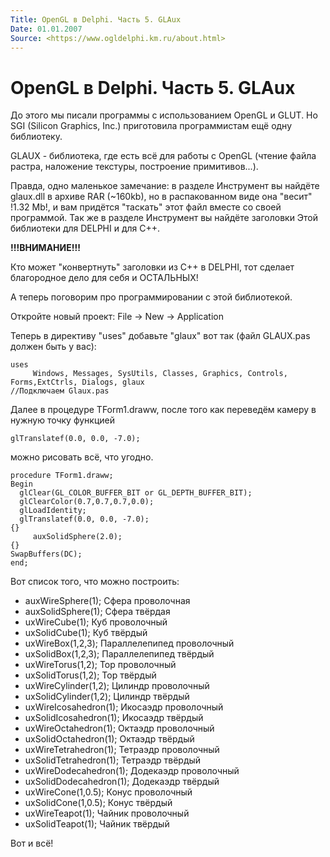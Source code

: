 ```yaml
---
Title: OpenGL в Delphi. Часть 5. GLAux
Date: 01.01.2007
Source: <https://www.ogldelphi.km.ru/about.html>
---
```



OpenGL в Delphi. Часть 5. GLAux
===============================

До этого мы писали программы с использованием OpenGL и GLUT.
Но SGI (Silicon Graphics, Inc.) приготовила программистам ещё одну библиотеку.

GLAUX - библиотека, где есть всё для работы с OpenGL
(чтение файла растра, наложение текстуры, построение примитивов...).

Правда,
одно маленькое замечание: в разделе Инструмент вы найдёте
glaux.dll в архиве RAR (~160kb), но в распакованном виде она
"весит" !1.32 Mb!, и вам придётся "таскать" этот файл вместе
со своей программой. Так же в разделе Инструмент вы найдёте
заголовки Этой библиотеки для DELPHI и для C++.

**!!!ВНИМАНИЕ!!!**

Кто может "конвертнуть" заголовки из С++ в DELPHI, тот сделает
благородное дело для себя и ОСТАЛЬНЫХ!

А теперь поговорим про программировании с этой библиотекой.

Откройте новый проект: File -\> New -\> Application

Теперь в директиву "uses" добавьте "glaux" вот так
(файл GLAUX.pas должен быть у вас):

    uses
         Windows, Messages, SysUtils, Classes, Graphics, Controls,
    Forms,ExtCtrls, Dialogs, glaux 
    //Подключаем Glaux.pas

Далее в процедуре TForm1.draww, после того как переведём
камеру в нужную точку функцией

    glTranslatef(0.0, 0.0, -7.0);

можно рисовать всё, что угодно.

    procedure TForm1.draww;
    Begin
      glClear(GL_COLOR_BUFFER_BIT or GL_DEPTH_BUFFER_BIT);
      glClearColor(0.7,0.7,0.7,0.0);
      glLoadIdentity; 
      glTranslatef(0.0, 0.0, -7.0);
    {}
         auxSolidSphere(2.0);
    {}
    SwapBuffers(DC);
    end;

Вот список того, что можно построить:

- auxWireSphere(1);  Сфера проволочная
- auxSolidSphere(1); Сфера твёрдая
- uxWireCube(1);  Куб проволочный
- uxSolidCube(1); Куб твёрдый
- uxWireBox(1,2,3);  Параллелепипед проволочный
- uxSolidBox(1,2,3); Параллелепипед твёрдый
- uxWireTorus(1,2);  Тор проволочный
- uxSolidTorus(1,2); Тор твёрдый
- uxWireCylinder(1,2);  Цилиндр проволочный
- uxSolidCylinder(1,2); Цилиндр твёрдый
- uxWireIcosahedron(1);  Икосаэдр проволочный
- uxSolidIcosahedron(1); Икосаэдр твёрдый
- uxWireOctahedron(1);  Октаэдр проволочный
- uxSolidOctahedron(1); Октаэдр твёрдый
- uxWireTetrahedron(1);  Тетраэдр проволочный
- uxSolidTetrahedron(1); Тетраэдр твёрдый
- uxWireDodecahedron(1);  Додекаэдр проволочный
- uxSolidDodecahedron(1); Додекаэдр твёрдый
- uxWireCone(1,0.5);  Конус проволочный
- uxSolidCone(1,0.5); Конус твёрдый
- uxWireTeapot(1);  Чайник проволочный
- uxSolidTeapot(1); Чайник твёрдый

Вот и всё!

